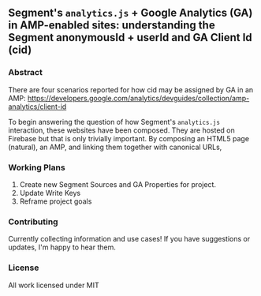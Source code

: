 ## Segment's `analytics.js` + Google Analytics (GA) in AMP-enabled sites: understanding the Segment anonymousId + userId and GA Client Id (cid)

### Abstract

There are four scenarios reported for how cid may be assigned by GA in an AMP:
https://developers.google.com/analytics/devguides/collection/amp-analytics/client-id

To begin answering the question of how Segment's `analytics.js` interaction, these websites have been composed.
They are hosted on Firebase but that is only trivially important.
By composing an HTML5 page (natural), an AMP, and linking them together with canonical URLs,

### Working Plans

1. Create new Segment Sources and GA Properties for project.
2. Update Write Keys
3. Reframe project goals

### Contributing

Currently collecting information and use cases! If you have suggestions or updates, I'm happy to hear them.

### License

All work licensed under MIT